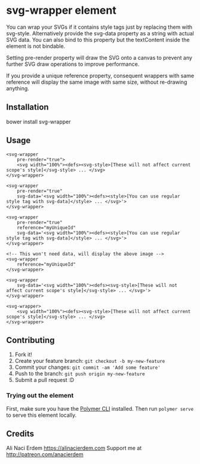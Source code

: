 # svg-wrapper element

You can wrap your SVGs if it contains style tags just by replacing them with svg-style.
Alternatively provide the svg-data property as a string with actual SVG data. You can also
bind to this property but the textContent inside the element is not bindable.

Setting pre-render property will draw the SVG onto a canvas to prevent any further SVG draw operations to improve performance.

If you provide a unique reference property, consequent wrappers with same reference will display the same image with same size, without re-drawing anything.

## Installation

bower install svg-wrapper

## Usage

    <svg-wrapper
        pre-render="true">
        <svg width="100%"><defs><svg-style>[These will not affect current scope's style]</svg-style> ... </svg>
    </svg-wrapper>

    <svg-wrapper
        pre-render="true"
        svg-data='<svg width="100%"><defs><style>[You can use regular style tag with svg-data]</style> ... </svg>'>
    </svg-wrapper>

    <svg-wrapper
        pre-render="true"
        reference="myUniqueId"
        svg-data='<svg width="100%"><defs><style>[You can use regular style tag with svg-data]</style> ... </svg>'>
    </svg-wrapper>

    <!-- This won't need data, will display the above image -->
    <svg-wrapper
        reference="myUniqueId"
    </svg-wrapper>

    <svg-wrapper
        svg-data='<svg width="100%"><defs><svg-style>[These will not affect current scope's style]</svg-style> ... </svg>'>
    </svg-wrapper>

    <svg-wrapper>
        <svg width="100%"><defs><svg-style>[These will not affect current scope's style]</svg-style> ... </svg>
    </svg-wrapper>

## Contributing

1. Fork it!
2. Create your feature branch: `git checkout -b my-new-feature`
3. Commit your changes: `git commit -am 'Add some feature'`
4. Push to the branch: `git push origin my-new-feature`
5. Submit a pull request :D

### Trying out the element

First, make sure you have the [Polymer CLI](https://www.npmjs.com/package/polymer-cli) installed. Then run `polymer serve` to serve this element locally.

## Credits

Ali Naci Erdem
https://alinacierdem.com
Support me at http://patreon.com/anacierdem